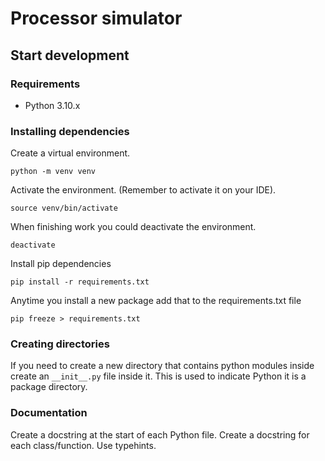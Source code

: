 # Processor simulator

## Start development

### Requirements

- Python 3.10.x

### Installing dependencies

Create a virtual environment.

```console
python -m venv venv
```

Activate the environment. (Remember to activate it on your IDE).

```console
source venv/bin/activate
```

When finishing work you could deactivate the environment.

```console
deactivate
```

Install pip dependencies

```console
pip install -r requirements.txt
```

Anytime you install a new package add that to the requirements.txt file

```console
pip freeze > requirements.txt
```

### Creating directories

If you need to create a new directory that contains python modules inside create an `__init__.py` file inside it.
This is used to indicate Python it is a package directory.

### Documentation

Create a docstring at the start of each Python file.
Create a docstring for each class/function.
Use typehints.
